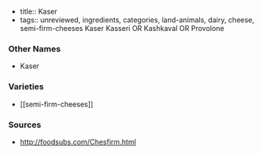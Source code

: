 - title:: Kaser
- tags:: unreviewed, ingredients, categories, land-animals, dairy, cheese, semi-firm-cheeses
Kaser Kasseri OR Kashkaval OR Provolone

### Other Names

* Kaser

### Varieties

* [[semi-firm-cheeses]]

### Sources
* http://foodsubs.com/Chesfirm.html
